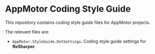 # AppMotor Coding Style Guide

This repository contains coding style guide files for AppMotor projects.

The relevant files are:

* `AppMotor.StyleGuide.DotSettings`: Coding style guide settings for **ReSharper**
